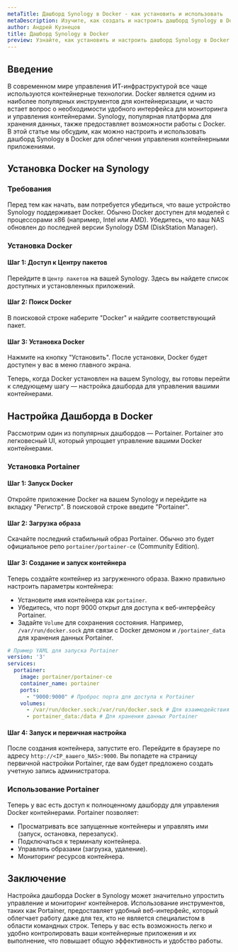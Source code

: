 ```yaml
---
metaTitle: Дашборд Synology в Docker - как установить и использовать
metaDescription: Изучите, как создать и настроить дашборд Synology в Docker для удобного управления и мониторинга ваших контейнеров
author: Андрей Кузнецов
title: Дашборд Synology в Docker
preview: Узнайте, как установить и настроить дашборд Synology в Docker для управления контейнерами. Примеры и пояснения помогут вам быстро ориентироваться в процессе
---
```


## Введение

В современном мире управления ИТ-инфраструктурой все чаще используются контейнерные технологии. Docker является одним из наиболее популярных инструментов для контейнеризации, и часто встает вопрос о необходимости удобного интерфейса для мониторинга и управления контейнерами. Synology, популярная платформа для хранения данных, также предоставляет возможности работы с Docker. В этой статье мы обсудим, как можно настроить и использовать дашборд Synology в Docker для облегчения управления контейнерными приложениями.

## Установка Docker на Synology

### Требования

Перед тем как начать, вам потребуется убедиться, что ваше устройство Synology поддерживает Docker. Обычно Docker доступен для моделей с процессорами x86 (например, Intel или AMD). Убедитесь, что ваш NAS обновлен до последней версии Synology DSM (DiskStation Manager).

### Установка Docker

#### Шаг 1: Доступ к Центру пакетов

Перейдите в `Центр пакетов` на вашей Synology. Здесь вы найдете список доступных и установленных приложений.

#### Шаг 2: Поиск Docker

В поисковой строке наберите "Docker" и найдите соответствующий пакет.

#### Шаг 3: Установка Docker

Нажмите на кнопку "Установить". После установки, Docker будет доступен у вас в меню главного экрана.

Теперь, когда Docker установлен на вашем Synology, вы готовы перейти к следующему шагу — настройка дашборда для управления вашими контейнерами.

## Настройка Дашборда в Docker

Рассмотрим один из популярных дашбордов — Portainer. Portainer это легковесный UI, который упрощает управление вашими Docker контейнерами.

### Установка Portainer

#### Шаг 1: Запуск Docker

Откройте приложение Docker на вашем Synology и перейдите на вкладку "Регистр". В поисковой строке введите "Portainer".

#### Шаг 2: Загрузка образа

Скачайте последний стабильный образ Portainer. Обычно это будет официальное репо `portainer/portainer-ce` (Community Edition).

#### Шаг 3: Создание и запуск контейнера

Теперь создайте контейнер из загруженного образа. Важно правильно настроить параметры контейнера:

- Установите имя контейнера как `portainer`.
- Убедитесь, что порт 9000 открыт для доступа к веб-интерфейсу Portainer.
- Задайте `Volume` для сохранения состояния. Например, `/var/run/docker.sock` для связи с Docker демоном и `/portainer_data` для хранения данных Portainer.

```yaml
# Пример YAML для запуска Portainer
version: '3'
services:
  portainer:
    image: portainer/portainer-ce
    container_name: portainer
    ports:
      - "9000:9000" # Проброс порта для доступа к Portainer 
    volumes:
      - /var/run/docker.sock:/var/run/docker.sock # Для взаимодействия с Docker демоном
      - portainer_data:/data # Для хранения данных Portainer
```

#### Шаг 4: Запуск и первичная настройка

После создания контейнера, запустите его. Перейдите в браузере по адресу `http://<IP_вашего_NAS>:9000`. Вы попадете на страницу первичной настройки Portainer, где вам будет предложено создать учетную запись администратора.

### Использование Portainer

Теперь у вас есть доступ к полноценному дашборду для управления Docker контейнерами. Portainer позволяет:

- Просматривать все запущенные контейнеры и управлять ими (запуск, остановка, перезапуск).
- Подключаться к терминалу контейнера.
- Управлять образами (загрузка, удаление).
- Мониторинг ресурсов контейнера.

## Заключение

Настройка дашборда Docker в Synology может значительно упростить управление и мониторинг контейнеров. Использование инструментов, таких как Portainer, предоставляет удобный веб-интерфейс, который облегчает работу даже для тех, кто не является специалистом в области командных строк. Теперь у вас есть возможность легко и удобно контролировать ваши контейнерные приложения и их выполнение, что повышает общую эффективность и удобство работы.